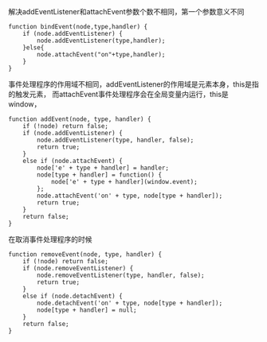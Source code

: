 解决addEventListener和attachEvent参数个数不相同，第一个参数意义不同

	function bindEvent(node,type,handler) {
		if (node.addEventListener) { 
			node.addEventListener(type,handler); 
	    }else{
			node.attachEvent("on"+type,handler); 
		}
	}

事件处理程序的作用域不相同，addEventListener的作用域是元素本身，this是指的触发元素，
而attachEvent事件处理程序会在全局变量内运行，this是window，

	function addEvent(node, type, handler) {
	    if (!node) return false;
	    if (node.addEventListener) {
	        node.addEventListener(type, handler, false);
	        return true;
	    }
	    else if (node.attachEvent) {
	        node['e' + type + handler] = handler;
	        node[type + handler] = function() {
	            node['e' + type + handler](window.event);
	        };
	        node.attachEvent('on' + type, node[type + handler]);
	        return true;
	    }
	    return false;
	}
在取消事件处理程序的时候

	function removeEvent(node, type, handler) {
	    if (!node) return false;
	    if (node.removeEventListener) {
	        node.removeEventListener(type, handler, false);
	        return true;
	    }
	    else if (node.detachEvent) {
	        node.detachEvent('on' + type, node[type + handler]);
	        node[type + handler] = null;
	    }
	    return false;
	}